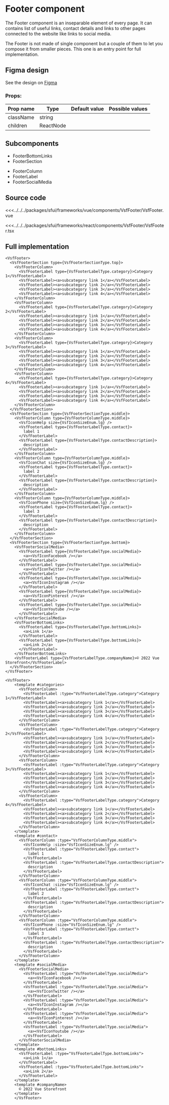 # Footer component

The Footer component is an inseparable element of every page. It can contains list of useful links, contact details and links to other pages connected to the website like links to social media.

The Footer is not made of single component but a couple of them to let you compose it from smaller pieces. This one is an entry point for full implementation.

## Figma design

See the design on [Figma](https://www.figma.com/file/CWOkbpne0tDpSenT4ZEUTQ/%F0%9F%9B%A0-SFUI-2.0-%7C-Development?node-id=13970%3A22832)

<!-- react -->
###  Props:
| Prop name   | Type      | Default value | Possible values                        |
| ----------- |-----------| ------------- | -------------------------------------- |
| className | string    |             |                                        |                                        |
| children | ReactNode |             |                                        |                                        |
<!-- end react -->

## Subcomponents
<!-- react -->
* FooterBottomLinks
* FooterSection
<!-- end react -->
* FooterColumn
* FooterLabel
* FooterSocialMedia

## Source code

<!-- vue -->
<<<../../../packages/sfui/frameworks/vue/components/VsfFooter/VsfFooter.vue
<!-- end vue -->
<!-- react -->
<<<../../../packages/sfui/frameworks/react/components/VsfFooter/VsfFooter.tsx
<!-- end react -->


## Full implementation
<!-- react -->
```tsx
<VsfFooter>
  <VsfFooterSection type={VsfFooterSectionType.top}>
    <VsfFooterColumn>
      <VsfFooterLabel type={VsfFooterLabelType.category}>Category 1</VsfFooterLabel>
      <VsfFooterLabel><a>subcategory link 1</a></VsfFooterLabel>
      <VsfFooterLabel><a>subcategory link 2</a></VsfFooterLabel>
      <VsfFooterLabel><a>subcategory link 3</a></VsfFooterLabel>
      <VsfFooterLabel><a>subcategory link 4</a></VsfFooterLabel>
    </VsfFooterColumn>
    <VsfFooterColumn>
      <VsfFooterLabel type={VsfFooterLabelType.category}>Category 2</VsfFooterLabel>
      <VsfFooterLabel><a>subcategory link 1</a></VsfFooterLabel>
      <VsfFooterLabel><a>subcategory link 2</a></VsfFooterLabel>
      <VsfFooterLabel><a>subcategory link 3</a></VsfFooterLabel>
      <VsfFooterLabel><a>subcategory link 4</a></VsfFooterLabel>
    </VsfFooterColumn>
    <VsfFooterColumn>
      <VsfFooterLabel type={VsfFooterLabelType.category}>Category 3</VsfFooterLabel>
      <VsfFooterLabel><a>subcategory link 1</a></VsfFooterLabel>
      <VsfFooterLabel><a>subcategory link 2</a></VsfFooterLabel>
      <VsfFooterLabel><a>subcategory link 3</a></VsfFooterLabel>
      <VsfFooterLabel><a>subcategory link 4</a></VsfFooterLabel>
    </VsfFooterColumn>
    <VsfFooterColumn>
      <VsfFooterLabel type={VsfFooterLabelType.category}>Category 4</VsfFooterLabel>
      <VsfFooterLabel><a>subcategory link 1</a></VsfFooterLabel>
      <VsfFooterLabel><a>subcategory link 2</a></VsfFooterLabel>
      <VsfFooterLabel><a>subcategory link 3</a></VsfFooterLabel>
      <VsfFooterLabel><a>subcategory link 4</a></VsfFooterLabel>
    </VsfFooterColumn>
  </VsfFooterSection>
  <VsfFooterSection type={VsfFooterSectionType.middle}>
    <VsfFooterColumn type={VsfFooterColumnType.middle}>
      <VsfIconHelp size={VsfIconSizeEnum.lg} />
      <VsfFooterLabel type={VsfFooterLabelType.contact}>
        label 1
      </VsfFooterLabel>
      <VsfFooterLabel type={VsfFooterLabelType.contactDescription}>
        description
      </VsfFooterLabel>
    </VsfFooterColumn>
    <VsfFooterColumn type={VsfFooterColumnType.middle}>
      <VsfIconChat size={VsfIconSizeEnum.lg} />
      <VsfFooterLabel type={VsfFooterLabelType.contact}>
        label 2
      </VsfFooterLabel>
      <VsfFooterLabel type={VsfFooterLabelType.contactDescription}>
        description
      </VsfFooterLabel>
    </VsfFooterColumn>
    <VsfFooterColumn type={VsfFooterColumnType.middle}>
      <VsfIconPhone size={VsfIconSizeEnum.lg} />
      <VsfFooterLabel type={VsfFooterLabelType.contact}>
        label 3
      </VsfFooterLabel>
      <VsfFooterLabel type={VsfFooterLabelType.contactDescription}>
        description
      </VsfFooterLabel>
    </VsfFooterColumn>
  </VsfFooterSection>
  <VsfFooterSection type={VsfFooterSectionType.bottom}>
    <VsfFooterSocialMedia>
      <VsfFooterLabel type={VsfFooterLabelType.socialMedia}>
        <a><VsfIconFacebook /></a>
      </VsfFooterLabel>
      <VsfFooterLabel type={VsfFooterLabelType.socialMedia}>
        <a><VsfIconTwitter /></a>
      </VsfFooterLabel>
      <VsfFooterLabel type={VsfFooterLabelType.socialMedia}>
        <a><VsfIconInstagram /></a>
      </VsfFooterLabel>
      <VsfFooterLabel type={VsfFooterLabelType.socialMedia}>
        <a><VsfIconPinterest /></a>
      </VsfFooterLabel>
      <VsfFooterLabel type={VsfFooterLabelType.socialMedia}>
        <a><VsfIconYoutube /></a>
      </VsfFooterLabel>
    </VsfFooterSocialMedia>
    <VsfFooterBottomLinks>
      <VsfFooterLabel type={VsfFooterLabelType.bottomLinks}>
        <a>Link 1</a>
      </VsfFooterLabel>
      <VsfFooterLabel type={VsfFooterLabelType.bottomLinks}>
        <a>Link 2</a>
      </VsfFooterLabel>
    </VsfFooterBottomLinks>
    <VsfFooterLabel type={VsfFooterLabelType.companyName}>© 2022 Vue Storefront</VsfFooterLabel>
  </VsfFooterSection>
</VsfFooter>
```
<!-- end react -->
<!-- vue -->
```vue
<VsfFooter>
    <template #categories>
      <VsfFooterColumn>
        <VsfFooterLabel :type="VsfFooterLabelType.category">Category 1</VsfFooterLabel>
        <VsfFooterLabel><a>subcategory link 1</a></VsfFooterLabel>
        <VsfFooterLabel><a>subcategory link 2</a></VsfFooterLabel>
        <VsfFooterLabel><a>subcategory link 3</a></VsfFooterLabel>
        <VsfFooterLabel><a>subcategory link 4</a></VsfFooterLabel>
      </VsfFooterColumn>
      <VsfFooterColumn>
        <VsfFooterLabel :type="VsfFooterLabelType.category">Category 2</VsfFooterLabel>
        <VsfFooterLabel><a>subcategory link 1</a></VsfFooterLabel>
        <VsfFooterLabel><a>subcategory link 2</a></VsfFooterLabel>
        <VsfFooterLabel><a>subcategory link 3</a></VsfFooterLabel>
        <VsfFooterLabel><a>subcategory link 4</a></VsfFooterLabel>
      </VsfFooterColumn>
      <VsfFooterColumn>
        <VsfFooterLabel :type="VsfFooterLabelType.category">Category 3</VsfFooterLabel>
        <VsfFooterLabel><a>subcategory link 1</a></VsfFooterLabel>
        <VsfFooterLabel><a>subcategory link 2</a></VsfFooterLabel>
        <VsfFooterLabel><a>subcategory link 3</a></VsfFooterLabel>
        <VsfFooterLabel><a>subcategory link 4</a></VsfFooterLabel>
      </VsfFooterColumn>
      <VsfFooterColumn>
        <VsfFooterLabel :type="VsfFooterLabelType.category">Category 4</VsfFooterLabel>
        <VsfFooterLabel><a>subcategory link 1</a></VsfFooterLabel>
        <VsfFooterLabel><a>subcategory link 2</a></VsfFooterLabel>
        <VsfFooterLabel><a>subcategory link 3</a></VsfFooterLabel>
        <VsfFooterLabel><a>subcategory link 4</a></VsfFooterLabel>
      </VsfFooterColumn>
    </template>
    <template #contact>
      <VsfFooterColumn :type="VsfFooterColumnType.middle">
        <VsfIconHelp :size="VsfIconSizeEnum.lg" />
        <VsfFooterLabel :type="VsfFooterLabelType.contact">
          label 1
        </VsfFooterLabel>
        <VsfFooterLabel :type="VsfFooterLabelType.contactDescription">
          description
        </VsfFooterLabel>
      </VsfFooterColumn>
      <VsfFooterColumn :type="VsfFooterColumnType.middle">
        <VsfIconChat :size="VsfIconSizeEnum.lg" />
        <VsfFooterLabel :type="VsfFooterLabelType.contact">
          label 2
        </VsfFooterLabel>
        <VsfFooterLabel :type="VsfFooterLabelType.contactDescription">
          description
        </VsfFooterLabel>
      </VsfFooterColumn>
      <VsfFooterColumn :type="VsfFooterColumnType.middle">
        <VsfIconPhone :size="VsfIconSizeEnum.lg" />
        <VsfFooterLabel :type="VsfFooterLabelType.contact">
          label 3
        </VsfFooterLabel>
        <VsfFooterLabel :type="VsfFooterLabelType.contactDescription">
          description
        </VsfFooterLabel>
      </VsfFooterColumn>
    </template>
    <template #socialMedia>
      <VsfFooterSocialMedia>
        <VsfFooterLabel :type="VsfFooterLabelType.socialMedia">
          <a><VsfIconFacebook /></a>
        </VsfFooterLabel>
        <VsfFooterLabel :type="VsfFooterLabelType.socialMedia">
          <a><VsfIconTwitter /></a>
        </VsfFooterLabel>
        <VsfFooterLabel :type="VsfFooterLabelType.socialMedia">
          <a><VsfIconInstagram /></a>
        </VsfFooterLabel>
        <VsfFooterLabel :type="VsfFooterLabelType.socialMedia">
          <a><VsfIconPinterest /></a>
        </VsfFooterLabel>
        <VsfFooterLabel :type="VsfFooterLabelType.socialMedia">
          <a><VsfIconYoutube /></a>
        </VsfFooterLabel>
      </VsfFooterSocialMedia>
    </template>
    <template #bottomLinks>
      <VsfFooterLabel :type="VsfFooterLabelType.bottomLinks">
        <a>Link 1</a>
      </VsfFooterLabel>
      <VsfFooterLabel :type="VsfFooterLabelType.bottomLinks">
        <a>Link 2</a>
      </VsfFooterLabel>
    </template>
    <template #companyName>
      © 2022 Vue Storefront
    </template>
    </VsfFooter>
```
<!-- end vue -->
